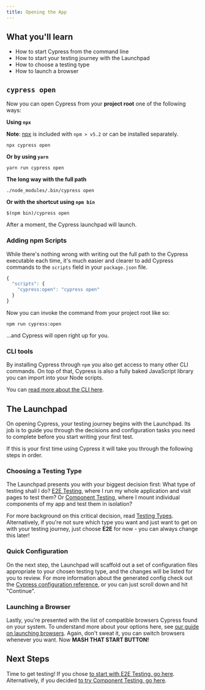 ```yaml
---
title: Opening the App
---
```


<Alert type="info">

## <Icon name="graduation-cap"></Icon> What you'll learn

- How to start Cypress from the command line
- How to start your testing journey with the Launchpad
- How to choose a testing type
- How to launch a browser

</Alert>

## `cypress open`

Now you can open Cypress from your **project root** one of the following ways:

**Using `npx`**

**Note**: [npx](https://www.npmjs.com/package/npx) is included with `npm > v5.2`
or can be installed separately.

```shell
npx cypress open
```

**Or by using `yarn`**

```shell
yarn run cypress open
```

**The long way with the full path**

```shell
./node_modules/.bin/cypress open
```

**Or with the shortcut using `npm bin`**

```shell
$(npm bin)/cypress open
```

After a moment, the Cypress launchpad will launch.

### Adding npm Scripts

While there's nothing wrong with writing out the full path to the Cypress
executable each time, it's much easier and clearer to add Cypress commands to
the `scripts` field in your `package.json` file.

```javascript
{
  "scripts": {
    "cypress:open": "cypress open"
  }
}
```

Now you can invoke the command from your project root like so:

```shell
npm run cypress:open
```

...and Cypress will open right up for you.

### CLI tools

By installing Cypress through `npm` you also get access to many other CLI
commands. On top of that, Cypress is also a fully baked JavaScript library you
can import into your Node scripts.

You can [read more about the CLI here](/guides/guides/command-line).

## The Launchpad

<DocsImage src="/img/guides/getting-started/opening-the-app/launchpad.png" alt="The Launchpad window"></DocsImage>

On opening Cypress, your testing journey begins with the Launchpad. Its job is
to guide you through the decisions and configuration tasks you need to complete
before you start writing your first test.

If this is your first time using Cypress it will take you through the following
steps in order.

### Choosing a Testing Type

<DocsImage src="/img/guides/getting-started/opening-the-app/choose-testing-type.png" alt="The Launchpad test type selector"></DocsImage>

The Launchpad presents you with your biggest decision first: What type of
testing shall I do?
[E2E Testing](/guides/core-concepts/testing-types#What-is-E2E-Testing), where I
run my whole application and visit pages to test them? Or
[Component Testing](/guides/core-concepts/testing-types#What-is-Component-Testing),
where I mount individual components of my app and test them in isolation?

For more background on this critical decision, read
[Testing Types](/guides/core-concepts/testing-types). Alternatively, if you're
not sure which type you want and just want to get on with your testing journey,
just choose **E2E** for now - you can always change this later!

### Quick Configuration

<DocsImage src="/img/guides/getting-started/opening-the-app/scaffolded-files.png" alt="The Launchpad scaffolded files list"></DocsImage>

On the next step, the Launchpad will scaffold out a set of configuration files
appropriate to your chosen testing type, and the changes will be listed for you
to review. For more information about the generated config check out the
[Cypress configuration reference](/guides/references/configuration), or you can
just scroll down and hit "Continue".

### Launching a Browser

<DocsImage src="/img/guides/getting-started/opening-the-app/select-browser.png" alt="The Launchpad browser selector"></DocsImage>

Lastly, you're presented with the list of compatible browsers Cypress found on
your system. To understand more about your options here, see
[our guide on launching browsers](/guides/guides/launching-browsers). Again,
don't sweat it, you can switch browsers whenever you want. Now <strong>MASH THAT
START BUTTON!</strong>

## Next Steps

Time to get testing! If you chose
[to start with E2E Testing, go here](/guides/end-to-end-testing/writing-your-first-end-to-end-test).
Alternatively, if you decided
[to try Component Testing, go here](/guides/component-testing/writing-your-first-component-test).
